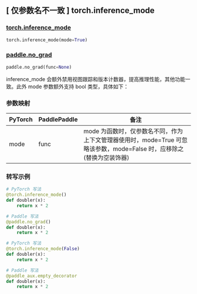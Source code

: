 ## [ 仅参数名不一致 ] torch.inference_mode

### [torch.inference_mode](https://pytorch.org/docs/stable/generated/torch.no_grad.html)

```python
torch.inference_mode(mode=True)
```

### [paddle.no_grad](https://www.paddlepaddle.org.cn/documentation/docs/zh/api/paddle/no_grad_cn.html)

```python
paddle.no_grad(func=None)
```

inference_mode 会额外禁用视图跟踪和版本计数器，提高推理性能，其他功能一致。此外 mode 参数额外支持 bool 类型，具体如下：

### 参数映射

| PyTorch     | PaddlePaddle | 备注                                                                                      |
| ----------- | ------------ | ----------------------------------------------------------------------------------------- |
| mode   | func      | mode 为函数时，仅参数名不同，作为上下文管理器使用时，mode=True 可忽略该参数，mode=False 时，应移除之(替换为空装饰器) |

### 转写示例
```python
# PyTorch 写法
@torch.inference_mode()
def doubler(x):
    return x * 2

# Paddle 写法
@paddle.no_grad()
def doubler(x):
    return x * 2

# PyTorch 写法
@torch.inference_mode(False)
def doubler(x):
    return x * 2

# Paddle 写法
@paddle_aux.empty_decorator
def doubler(x):
    return x * 2

```
